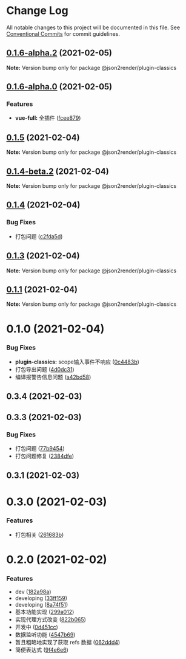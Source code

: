 # Change Log

All notable changes to this project will be documented in this file.
See [Conventional Commits](https://conventionalcommits.org) for commit guidelines.

## [0.1.6-alpha.2](https://github.com/fyl080801/json-to-render/compare/@json2render/plugin-classics@0.1.6-alpha.0...@json2render/plugin-classics@0.1.6-alpha.2) (2021-02-05)

**Note:** Version bump only for package @json2render/plugin-classics





## [0.1.6-alpha.0](https://github.com/fyl080801/json-to-render/compare/@json2render/plugin-classics@0.1.5...@json2render/plugin-classics@0.1.6-alpha.0) (2021-02-05)


### Features

* **vue-full:** 全插件 ([fcee879](https://github.com/fyl080801/json-to-render/commit/fcee879876d95b1dee572e2442179251b195f2ad))





## [0.1.5](https://github.com/fyl080801/json-to-render/compare/@json2render/plugin-classics@0.1.4-beta.2...@json2render/plugin-classics@0.1.5) (2021-02-04)

**Note:** Version bump only for package @json2render/plugin-classics





## [0.1.4-beta.2](https://github.com/fyl080801/json-to-render/compare/@json2render/plugin-classics@0.1.4...@json2render/plugin-classics@0.1.4-beta.2) (2021-02-04)

**Note:** Version bump only for package @json2render/plugin-classics





## [0.1.4](https://github.com/fyl080801/json-to-render/compare/@json2render/plugin-classics@0.1.3...@json2render/plugin-classics@0.1.4) (2021-02-04)


### Bug Fixes

* 打包问题 ([c2fda5d](https://github.com/fyl080801/json-to-render/commit/c2fda5dd375ab6adc9061a917e39490f65753279))





## [0.1.3](https://github.com/fyl080801/json-to-render/compare/@json2render/plugin-classics@0.1.1...@json2render/plugin-classics@0.1.3) (2021-02-04)

**Note:** Version bump only for package @json2render/plugin-classics





## [0.1.1](https://github.com/fyl080801/json-to-render/compare/@json2render/plugin-classics@0.1.0...@json2render/plugin-classics@0.1.1) (2021-02-04)

**Note:** Version bump only for package @json2render/plugin-classics





# 0.1.0 (2021-02-04)


### Bug Fixes

* **plugin-classics:** scope输入事件不响应 ([0c4483b](https://github.com/fyl080801/json-to-render/commit/0c4483b0d399073e7e7e14ec86c33d323254a277))
* 打包导出问题 ([4d0dc31](https://github.com/fyl080801/json-to-render/commit/4d0dc31bb2cd16dbc4c41119c012313fb4d5296d))
* 编译报警告信息问题 ([a42bd58](https://github.com/fyl080801/json-to-render/commit/a42bd58521ea8fd247159ad9a9734f1f63fdfa80))



## 0.3.4 (2021-02-03)



## 0.3.3 (2021-02-03)


### Bug Fixes

* 打包问题 ([77b9454](https://github.com/fyl080801/json-to-render/commit/77b9454e654e07918207aff8bdbf95db14607370))
* 打包问题修复 ([2384dfe](https://github.com/fyl080801/json-to-render/commit/2384dfed087dd818f3bb474bd147017fbd41dec3))



## 0.3.1 (2021-02-03)



# 0.3.0 (2021-02-03)


### Features

* 打包相关 ([261683b](https://github.com/fyl080801/json-to-render/commit/261683b32f382f0fe877fe9cd53565fc875f4d24))



# 0.2.0 (2021-02-02)


### Features

* dev ([182a98a](https://github.com/fyl080801/json-to-render/commit/182a98a17f7c468e4e8b89b6230f862f044bc52b))
* developing ([33ff159](https://github.com/fyl080801/json-to-render/commit/33ff15970af3f16ab5133e2c162847fa59bb1065))
* developing ([8a74f51](https://github.com/fyl080801/json-to-render/commit/8a74f51ce0329bd5ca839f41987347a4537f7413))
* 基本功能实现 ([299a012](https://github.com/fyl080801/json-to-render/commit/299a012a61b81af12890f5c05edc43ae3a89e392))
* 实现代理方式改变 ([822b065](https://github.com/fyl080801/json-to-render/commit/822b065fe1d841a48bcfdcb9e866863f75689b0b))
* 开发中 ([0d451cc](https://github.com/fyl080801/json-to-render/commit/0d451cc884a401cb1f37d68e5edbb3483e94f253))
* 数据监听功能 ([4547b69](https://github.com/fyl080801/json-to-render/commit/4547b692f4e8876c8e873c8553b37fbd147ab721))
* 暂且粗略地实现了获取 refs 数据 ([062ddd4](https://github.com/fyl080801/json-to-render/commit/062ddd42a26c9164fcb54e11d4da0cb434be8631))
* 简便表达式 ([9f4e6e6](https://github.com/fyl080801/json-to-render/commit/9f4e6e65937ffaeff8e90ef72c5e3591ceb73b0b))
